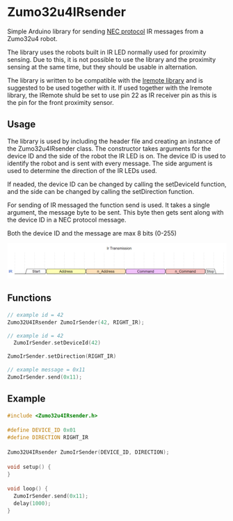 # Zumo32u4IRsender
Simple Arduino library for sending [NEC protocol](https://www.digikey.com/en/maker/tutorials/2021/understanding-the-basics-of-infrared-communications) IR messages from a Zumo32u4 robot.

The library uses the robots built in IR LED normally used for proximity sensing. Due to this, it is not possible to use the library and the proximity sensing at the same time, but they should be usable in alternation.

The library is written to be compatible with the [Iremote library](https://github.com/Arduino-IRremote/Arduino-IRremote) and is suggested to be used together with it. If used together with the Iremote library, the IRemote shuld be set to use pin 22 as IR receiver pin as this is the pin for the front proximity sensor.

## Usage
The library is used by including the header file and creating an instance of the Zumo32u4IRsender class. The constructor takes arguments for the device ID and the side of the robot the IR LED is on. The device ID is used to identify the robot and is sent with every message. The side argument is used to determine the direction of the IR LEDs used.

If neaded, the device ID can be changed by calling the setDeviceId function, and the side can be changed by calling the setDirection function.

For sending of IR messaged the function send is used. It takes a single argument, the message byte to be sent. This byte then gets sent along with the device ID in a NEC protocol message.

Both the device ID and the message are max 8 bits (0-255)

![image](util/ir_transmission.png)

## Functions
```cpp
// example id = 42
Zumo32U4IRsender ZumoIrSender(42, RIGHT_IR);
```
```cpp
// example id = 42
  ZumoIrSender.setDeviceId(42)
```
```cpp
ZumoIrSender.setDirection(RIGHT_IR)
```
```cpp
// example message = 0x11
ZumoIrSender.send(0x11);
```

## Example
```cpp
#include <Zumo32u4IRsender.h>

#define DEVICE_ID 0x01
#define DIRECTION RIGHT_IR

Zumo32U4IRsender ZumoIrSender(DEVICE_ID, DIRECTION);

void setup() {
}

void loop() {
  ZumoIrSender.send(0x11);
  delay(1000);
}
```

